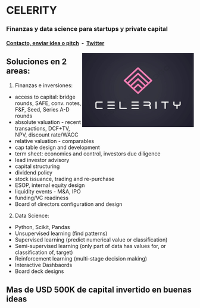 # CELERITY 

<link rel="shortcut icon" type="image/x-icon" href="favicon.ico">

### Finanzas y data science para startups y private capital

#### [Contacto, enviar idea o pitch](mailto:b.evans@skyhighfund.com) &nbsp;-&nbsp;  [Twitter](https://twitter.com/brianevans_)

<img src="celeritylogo2.jpg" alt="celerity logo" align="right" width="300" height="200"/>

## Soluciones en 2 areas:

1. Finanzas e inversiones:
- access to capital: bridge rounds, SAFE, conv. notes, F&F, Seed, Series A-D rounds
- absolute valuation - recent transactions, DCF+TV, NPV, discount rate/WACC
- relative valuation - comparables
- cap table design and development
- term sheet: economics and control, investors due diligence
- lead investor advisory
- capital structuring
- dividend policy
- stock issuance, trading and re-purchase
- ESOP, internal equity design
- liquidity events - M&A, IPO
- funding/VC readiness 
- Board of directors configuration and design

2. Data Science:
- Python, Scikit, Pandas
- Unsupervised learning (find patterns)
- Supervised learning (predict numerical value or classification)
- Semi-supervised learning (only part of data has values for, or classification of, target)
- Reinforcement learning (multi-stage decision making)
- Interactive Dashbaords 
- Board deck designs

## Mas de USD 500K de capital invertido en buenas ideas 
<link rel="shortcut icon" type="image/x-icon" href="favicon.ico">
